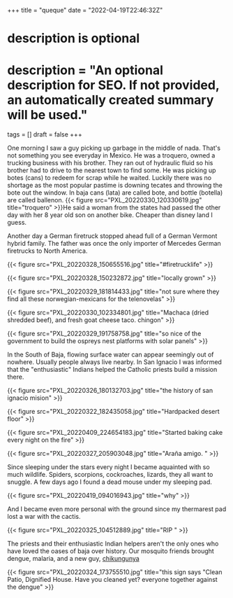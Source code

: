 +++
title = "queque"
date = "2022-04-19T22:46:32Z"

#
# description is optional
#
# description = "An optional description for SEO. If not provided, an automatically created summary will be used."

tags = []
draft = false
+++

One morning I saw a guy picking up garbage in the middle of nada. That's not something you see everyday in Mexico. He was a troquero, owned a trucking business with his brother. They ran out of hydraulic fluid so his brother had to drive to the nearest town to find some. He was picking up botes (cans) to redeem for scrap while he waited. Luckily there was no shortage as the most popular pastime is downing tecates and throwing the bote out the window. In baja cans (lata) are called bote, and bottle (botella) are called ballenon.
{{< figure src="PXL_20220330_120330619.jpg" title="troquero" >}}He said a woman from the states had passed the other day with her 8 year old son on another bike. Cheaper than disney land I guess.

Another day a German firetruck stopped ahead full of a German Vermont hybrid family. The father was once the only importer of Mercedes German firetrucks to North America.

{{< figure src="PXL_20220328_150655516.jpg" title="#firetrucklife" >}}

{{< figure src="PXL_20220328_150232872.jpg" title="locally grown" >}}

{{< figure src="PXL_20220329_181814433.jpg" title="not sure where they find all these norwegian-mexicans for the telenovelas" >}}

{{< figure src="PXL_20220330_102334801.jpg" title="Machaca (dried shredded beef), and fresh goat cheese taco. chingon" >}}

{{< figure src="PXL_20220329_191758758.jpg" title="so nice of the government to build the ospreys nest platforms with solar panels" >}}

In the South of Baja, flowing surface water can appear seemingly out of nowhere. Usually people always live nearby. In San Ignacio I was informed that the "enthusiastic" Indians helped the Catholic priests build a mission there. 

{{< figure src="PXL_20220326_180132703.jpg" title="the history of san ignacio mision" >}}

{{< figure src="PXL_20220322_182435058.jpg" title="Hardpacked desert floor" >}}

{{< figure src="PXL_20220409_224654183.jpg" title="Started baking cake every night on the fire" >}}

{{< figure src="PXL_20220327_205903048.jpg" title="Araña amigo. " >}}

Since sleeping under the stars every night I became aquainted with so much wildlife. Spiders, scorpions, cockroaches, lizards, they all want to snuggle. A few days ago I found a dead mouse under my sleeping pad. 

{{< figure src="PXL_20220419_094016943.jpg" title="why" >}}

And I became even more personal with the ground since my thermarest pad lost a war with the cactis.

{{< figure src="PXL_20220325_104512889.jpg" title="RIP " >}}

The priests and their enthusiastic Indian helpers aren't the only ones who have loved the oases of baja over history. Our mosquito friends brought dengue, malaria, and a new guy, [chikungunya](https://en.m.wikipedia.org/wiki/Chikungunya)

{{< figure src="PXL_20220324_173755510.jpg" title="this sign says "Clean Patio, Dignified House. Have you cleaned yet? everyone together against the dengue" >}}
